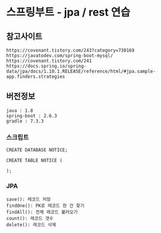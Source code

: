 # 스프링부트 - jpa / rest 연습

## 참고사이트
    https://covenant.tistory.com/243?category=730169
    https://javatodev.com/spring-boot-mysql/
    https://covenant.tistory.com/241
    https://docs.spring.io/spring-data/jpa/docs/1.10.1.RELEASE/reference/html/#jpa.sample-app.finders.strategies

## 버전정보
    java : 1.8
    spring-boot : 2.6.3
    gradle : 7.3.3


### 스크립트
    CREATE DATABASE NOTICE;

    CREATE TABLE NOTICE (
        
    );    

### JPA
    save(): 레코드 저장
    findOne(): PK로 레코드 한 건 찾기
    findAll(): 전체 레코드 불러오기
    count(): 레코드 갯수
    delete(): 레코드 삭제